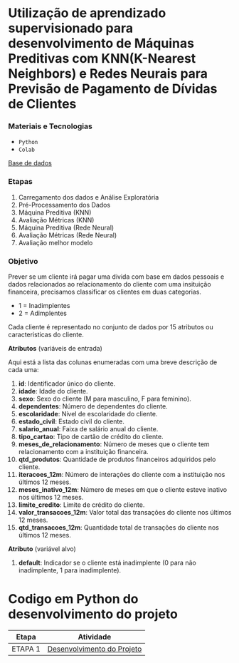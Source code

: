 # Utilização de aprendizado supervisionado para desenvolvimento de Máquinas Preditivas com KNN(K-Nearest Neighbors) e Redes Neurais para Previsão de Pagamento de Dívidas de Clientes

### Materiais e Tecnologias

- `Python`
- `Colab`

[Base de dados]([https://dados.gov.br/dataset/ocorrencias-aeronauticas-da-aviacao-civil-brasileira](https://raw.githubusercontent.com/andre-marcos-perez/ebac-course-utils/develop/dataset/credito.csv)) 


### Etapas

1. Carregamento dos dados e Análise Exploratória
2. Pré-Processamento dos Dados
3. Máquina Preditiva (KNN)
4. Avaliação Métricas (KNN)
5. Máquina Preditiva (Rede Neural)
6. Avaliação Métricas (Rede Neural)
7. Avaliação melhor modelo

 ### Objetivo  
Prever se um cliente irá pagar uma divida com base em dados pessoais e dados relacionados ao relacionamento do cliente com uma insituição financeira, precisamos classificar os clientes em duas categorias.

*   1 = Inadimplentes
*   2 = Adimplentes

Cada cliente é representado no conjunto de dados por 15 atributos ou caracteristicas do cliente.

**Atributos** (variáveis de entrada)


Aqui está a lista das colunas enumeradas com uma breve descrição de cada uma:

1. **id**: Identificador único do cliente.
2. **idade**: Idade do cliente.
3. **sexo**: Sexo do cliente (M para masculino, F para feminino).
4. **dependentes**: Número de dependentes do cliente.
5. **escolaridade**: Nível de escolaridade do cliente.
6. **estado_civil**: Estado civil do cliente.
7. **salario_anual**: Faixa de salário anual do cliente.
8. **tipo_cartao**: Tipo de cartão de crédito do cliente.
9. **meses_de_relacionamento**: Número de meses que o cliente tem relacionamento com a instituição financeira.
10. **qtd_produtos**: Quantidade de produtos financeiros adquiridos pelo cliente.
11. **iteracoes_12m**: Número de interações do cliente com a instituição nos últimos 12 meses.
12. **meses_inativo_12m**: Número de meses em que o cliente esteve inativo nos últimos 12 meses.
13. **limite_credito**: Limite de crédito do cliente.
14. **valor_transacoes_12m**: Valor total das transações do cliente nos últimos 12 meses.
15. **qtd_transacoes_12m**: Quantidade total de transações do cliente nos últimos 12 meses.

**Atributo** (variável alvo)

1. **default**: Indicador se o cliente está inadimplente (0 para não inadimplente, 1 para inadimplente).


# Codigo em Python do desenvolvimento do  projeto


| Etapa         | Atividade |
|  :----:   | ----------- |
| ETAPA 1        |[Desenvolvimento do Projeto](Análise_Pagamentos.ipynb) |
